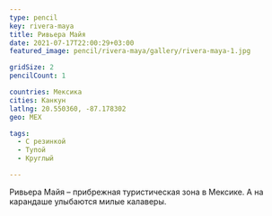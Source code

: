 ```yaml
---
type: pencil
key: rivera-maya
title: Ривьера Майя
date: 2021-07-17T22:00:29+03:00
featured_image: pencil/rivera-maya/gallery/rivera-maya-1.jpg

gridSize: 2
pencilCount: 1

countries: Мексика
cities: Канкун
latlng: 20.550360, -87.178302
geo: MEX

tags:
  - С резинкой
  - Тупой
  - Круглый

---
```


Ривьера Майя – прибрежная туристическая зона в Мексике. А на карандаше улыбаются милые калаверы.
